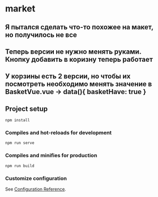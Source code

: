 # market

## Я пытался сделать что-то похожее на макет, но получилось не все

## Теперь версии не нужно менять руками. Кнопку добавить в коризну теперь работает

## У корзины есть 2 версии, но чтобы их посмотреть необходимо менять значение в BasketVue.vue -> data(){ basketHave: true }

## Project setup
```
npm install
```

### Compiles and hot-reloads for development
```
npm run serve
```

### Compiles and minifies for production
```
npm run build
```

### Customize configuration
See [Configuration Reference](https://cli.vuejs.org/config/).

